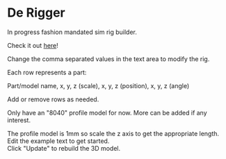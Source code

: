 # De Rigger

In progress fashion mandated sim rig builder.

Check it out [here](https://derigger.glitch.me/)!

Change the comma separated values in the text area to modify the rig.

Each row represents a part:

Part/model name, x, y, z (scale), x, y, z (position), x, y, z (angle)

Add or remove rows as needed.

Only have an "8040" profile model for now.
More can be added if any interest.

The profile model is 1mm so scale the z axis to get the appropriate length.  
Edit the example text to get started.  
Click "Update" to rebuild the 3D model. 
